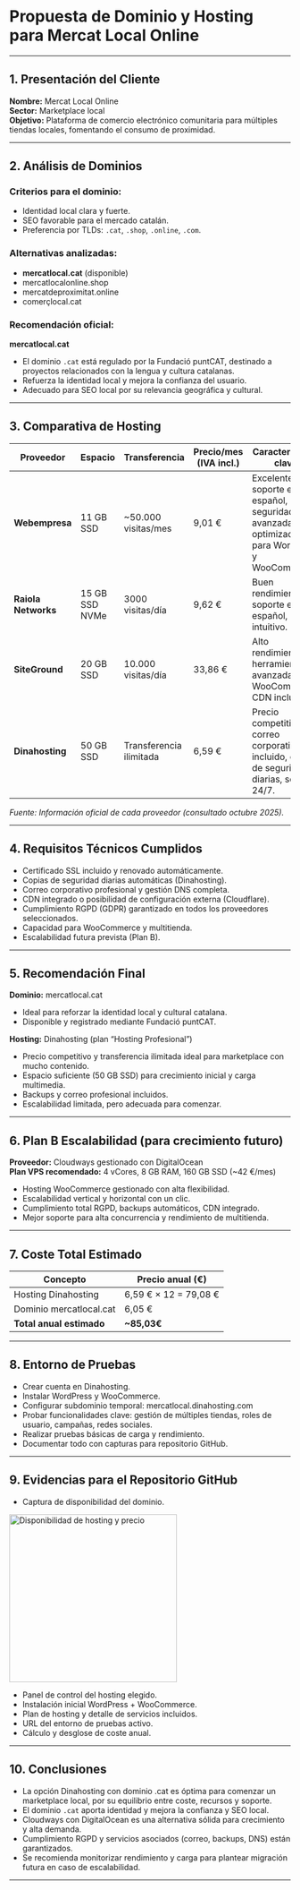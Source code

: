# Propuesta de Dominio y Hosting para Mercat Local Online

---

## 1. Presentación del Cliente  
**Nombre:** Mercat Local Online  
**Sector:** Marketplace local  
**Objetivo:** Plataforma de comercio electrónico comunitaria para múltiples tiendas locales, fomentando el consumo de proximidad.  

---

## 2. Análisis de Dominios  

### Criterios para el dominio:  
- Identidad local clara y fuerte.  
- SEO favorable para el mercado catalán.  
- Preferencia por TLDs: `.cat`, `.shop`, `.online`, `.com`.  

### Alternativas analizadas:  
- **mercatlocal.cat** (disponible)  
- mercatlocalonline.shop  
- mercatdeproximitat.online  
- comerçlocal.cat  

### Recomendación oficial:  
**mercatlocal.cat**  
- El dominio `.cat` está regulado por la Fundació puntCAT, destinado a proyectos relacionados con la lengua y cultura catalanas.  
- Refuerza la identidad local y mejora la confianza del usuario.  
- Adecuado para SEO local por su relevancia geográfica y cultural.  

---

## 3. Comparativa de Hosting  

| Proveedor        | Espacio          | Transferencia           | Precio/mes (IVA incl.) | Características clave                                  | Limitaciones                              |
|------------------|------------------|------------------------|-----------------------|------------------------------------------------------|-------------------------------------------|
| **Webempresa**   | 11 GB SSD        | ~50.000 visitas/mes    | 9,01 €                | Excelente soporte en español, seguridad avanzada, optimizado para WordPress y WooCommerce. | Espacio limitado para marketplace en crecimiento. Escalabilidad VPS costosa. |
| **Raiola Networks** | 15 GB SSD NVMe  | 3000 visitas/día        | 9,62 €                | Buen rendimiento, soporte en español, panel intuitivo. | Transferencia limitada, precio medio.    |
| **SiteGround**   | 20 GB SSD        | 10.000 visitas/día     | 33,86 €               | Alto rendimiento, herramientas avanzadas para WooCommerce, CDN incluido. | Renovación costosa, staging no incluido en plan básico. |
| **Dinahosting**  | 50 GB SSD        | Transferencia ilimitada | 6,59 €                | Precio competitivo, correo corporativo incluido, copias de seguridad diarias, soporte 24/7. | No especifica recursos CPU/RAM.          |

*Fuente: Información oficial de cada proveedor (consultado octubre 2025).*

---

## 4. Requisitos Técnicos Cumplidos  

- Certificado SSL incluido y renovado automáticamente.  
- Copias de seguridad diarias automáticas (Dinahosting).  
- Correo corporativo profesional y gestión DNS completa.  
- CDN integrado o posibilidad de configuración externa (Cloudflare).  
- Cumplimiento RGPD (GDPR) garantizado en todos los proveedores seleccionados.  
- Capacidad para WooCommerce y multitienda.  
- Escalabilidad futura prevista (Plan B).  

---

## 5. Recomendación Final  

**Dominio:** mercatlocal.cat  
- Ideal para reforzar la identidad local y cultural catalana.  
- Disponible y registrado mediante Fundació puntCAT.

**Hosting:** Dinahosting (plan “Hosting Profesional”)  
- Precio competitivo y transferencia ilimitada ideal para marketplace con mucho contenido.  
- Espacio suficiente (50 GB SSD) para crecimiento inicial y carga multimedia.  
- Backups y correo profesional incluidos.  
- Escalabilidad limitada, pero adecuada para comenzar.

---

## 6. Plan B Escalabilidad (para crecimiento futuro)  

**Proveedor:** Cloudways gestionado con DigitalOcean  
**Plan VPS recomendado:** 4 vCores, 8 GB RAM, 160 GB SSD (~42 €/mes)  

- Hosting WooCommerce gestionado con alta flexibilidad.  
- Escalabilidad vertical y horizontal con un clic.  
- Cumplimiento total RGPD, backups automáticos, CDN integrado.  
- Mejor soporte para alta concurrencia y rendimiento de multitienda.  

---

## 7. Coste Total Estimado  

| Concepto             | Precio anual (€)         |
|----------------------|-------------------------|
| Hosting Dinahosting   | 6,59 € × 12 = 79,08 €   |
| Dominio mercatlocal.cat | 6,05 €                |
| **Total anual estimado** | **~85,03€**           |

---

## 8. Entorno de Pruebas  

- Crear cuenta en Dinahosting.  
- Instalar WordPress y WooCommerce.  
- Configurar subdominio temporal: mercatlocal.dinahosting.com  
- Probar funcionalidades clave: gestión de múltiples tiendas, roles de usuario, campañas, redes sociales.  
- Realizar pruebas básicas de carga y rendimiento.  
- Documentar todo con capturas para repositorio GitHub.  

---

## 9. Evidencias para el Repositorio GitHub  

- Captura de disponibilidad del dominio.

<img src="Captura de pantalla 2025-10-13 195723.png" alt="Disponibilidad de hosting y precio" width="300" height="auto">

- Panel de control del hosting elegido.  
- Instalación inicial WordPress + WooCommerce.  
- Plan de hosting y detalle de servicios incluidos.  
- URL del entorno de pruebas activo.  
- Cálculo y desglose de coste anual.  

---

## 10. Conclusiones  

- La opción Dinahosting con dominio .cat es óptima para comenzar un marketplace local, por su equilibrio entre coste, recursos y soporte.  
- El dominio `.cat` aporta identidad y mejora la confianza y SEO local.  
- Cloudways con DigitalOcean es una alternativa sólida para crecimiento y alta demanda.  
- Cumplimiento RGPD y servicios asociados (correo, backups, DNS) están garantizados.  
- Se recomienda monitorizar rendimiento y carga para plantear migración futura en caso de escalabilidad.  

---

